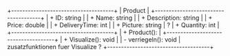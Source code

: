 +-------------------------------------+
|                Product             |
+-------------------------------------+
| + ID: string                    |
| + Name: string                   |
| + Description: string                    |
| + Price: double                          |
| + DeliveryTime: int                     |
| + Picture: string            |    ?
| + Quantity: int           |
+-------------------------------------+
| + Product():                  |
+-------------------------------------+
| + Visualize(): void                  |
| - verriegeln(): void               | zusatzfunktionen fuer Visualize ? 
+-------------------------------------+